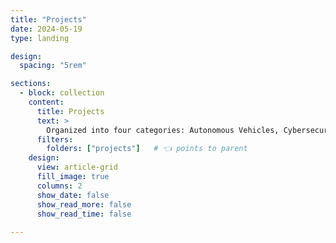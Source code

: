 ```yaml
---
title: "Projects"
date: 2024-05-19
type: landing

design:
  spacing: "5rem"

sections:
  - block: collection
    content:
      title: Projects
      text: >
        Organized into four categories: Autonomous Vehicles, Cybersecurity, Smart Cities & CPS, and Anomaly Detection.
      filters:
        folders: ["projects"]   # 👈 points to parent
    design:
      view: article-grid
      fill_image: true
      columns: 2
      show_date: false
      show_read_more: false
      show_read_time: false
    
---
```

